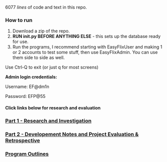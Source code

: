 6077 _lines_ of code and text in this repo.

### How to run

1. Download a zip of the repo.
2. **RUN init.py BEFORE ANYTHING ELSE** - this sets up the database ready for use.
3. Run the programs, I recommend starting with EasyFlixUser and making 1 or 2 accounts to test some stuff, then use EasyFlixAdmin. You can use them side to side as well.

Use Ctrl-Q to exit (or just q for most screens)

**Admin login credentials:**

Username: EF@dm1n

Password: EFP@55

#### Click links below for research and evaluation
### [Part 1 - Research and Investigation](https://github.com/ZProLegend007/Project-Data-Management-SQL/blob/main/Part1.md)
### [Part 2 - Developement Notes and Project Evaluation & Retrospective](https://github.com/ZProLegend007/Project-Data-Management-SQL/blob/main/Part2.md)
### [Program Outlines](https://github.com/ZProLegend007/Project-Data-Management-SQL/blob/main/ProgramOutlines.md)


